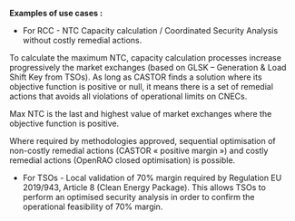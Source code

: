 **Examples of use cases :**

- For RCC - NTC Capacity calculation / Coordinated Security Analysis without costly remedial actions.

To calculate the maximum NTC, capacity calculation processes increase progressively the market exchanges (based on
GLSK – Generation & Load Shift Key from TSOs). As long as CASTOR finds a solution where its objective function is
positive or null, it means there is a set of remedial actions that avoids all violations of operational limits on CNECs.

Max NTC is the last and highest value of market exchanges where the objective function is positive.

Where required by methodologies approved, sequential optimisation of non-costly remedial actions (CASTOR
« positive margin ») and costly remedial actions (OpenRAO closed optimisation) is possible.

- For TSOs - Local validation of 70% margin required by Regulation EU 2019/943, Article 8 (Clean Energy Package). This
  allows TSOs to perform an optimised security analysis in order to confirm the operational feasibility of 70% margin.